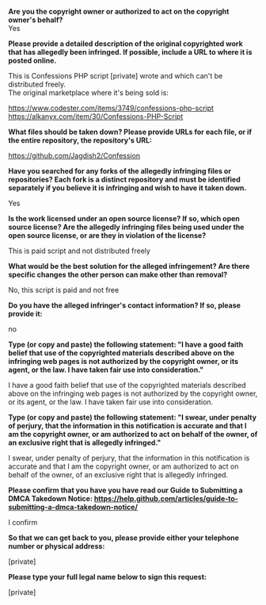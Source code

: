 **Are you the copyright owner or authorized to act on the copyright owner's behalf?**  
Yes

**Please provide a detailed description of the original copyrighted work that has allegedly been infringed. If possible, include a URL to where it is posted online.**

This is Confessions PHP script [private] wrote and which can't be distributed freely.  
The original marketplace where it's being sold is:

https://www.codester.com/items/3749/confessions-php-script  
https://alkanyx.com/item/30/Confessions-PHP-Script

**What files should be taken down? Please provide URLs for each file, or if the entire repository, the repository's URL:**

https://github.com/Jagdish2/Confession

**Have you searched for any forks of the allegedly infringing files or repositories? Each fork is a distinct repository and must be identified separately if you believe it is infringing and wish to have it taken down.**

Yes

**Is the work licensed under an open source license? If so, which open source license? Are the allegedly infringing files being used under the open source license, or are they in violation of the license?**

This is paid script and not distributed freely

**What would be the best solution for the alleged infringement? Are there specific changes the other person can make other than removal?**

No, this script is paid and not free

**Do you have the alleged infringer's contact information? If so, please provide it:**

no

**Type (or copy and paste) the following statement: "I have a good faith belief that use of the copyrighted materials described above on the infringing web pages is not authorized by the copyright owner, or its agent, or the law. I have taken fair use into consideration."**

I have a good faith belief that use of the copyrighted materials described above on the infringing web pages is not authorized by the copyright owner, or its agent, or the law. I have taken fair use into consideration.

**Type (or copy and paste) the following statement: "I swear, under penalty of perjury, that the information in this notification is accurate and that I am the copyright owner, or am authorized to act on behalf of the owner, of an exclusive right that is allegedly infringed."**

I swear, under penalty of perjury, that the information in this notification is accurate and that I am the copyright owner, or am authorized to act on behalf of the owner, of an exclusive right that is allegedly infringed.

**Please confirm that you have you have read our Guide to Submitting a DMCA Takedown Notice: https://help.github.com/articles/guide-to-submitting-a-dmca-takedown-notice/**

I confirm

**So that we can get back to you, please provide either your telephone number or physical address:**

[private]

**Please type your full legal name below to sign this request:**

[private]
